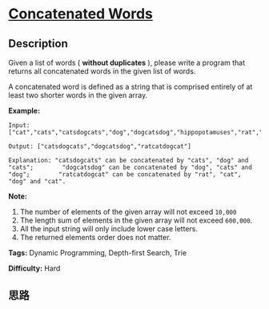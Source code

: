 # [Concatenated Words][title]

## Description

Given a list of words ( **without duplicates** ), please write a program that
returns all concatenated words in the given list of words.

A concatenated word is defined as a string that is comprised entirely of at
least two shorter words in the given array.

**Example:**  
            Input: ["cat","cats","catsdogcats","dog","dogcatsdog","hippopotamuses","rat","ratcatdogcat"]        Output: ["catsdogcats","dogcatsdog","ratcatdogcat"]        Explanation: "catsdogcats" can be concatenated by "cats", "dog" and "cats";        "dogcatsdog" can be concatenated by "dog", "cats" and "dog";        "ratcatdogcat" can be concatenated by "rat", "cat", "dog" and "cat".    

**Note:**  

  1. The number of elements of the given array will not exceed `10,000 `
  2. The length sum of elements in the given array will not exceed `600,000`. 
  3. All the input string will only include lower case letters.
  4. The returned elements order does not matter. 


**Tags:** Dynamic Programming, Depth-first Search, Trie

**Difficulty:** Hard

## 思路

[title]: https://leetcode.com/problems/concatenated-words

